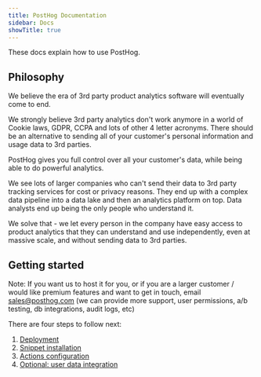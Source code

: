 ```yaml
---
title: PostHog Documentation
sidebar: Docs
showTitle: true
---
```


These docs explain how to use PostHog.

## Philosophy

We believe the era of 3rd party product analytics software will eventually come to end.

We strongly believe 3rd party analytics don't work anymore in a world of Cookie laws, GDPR, CCPA and lots of other 4 letter acronyms. There should be an alternative to sending all of your customer's personal information and usage data to 3rd parties.

PostHog gives you full control over all your customer's data, while being able to do powerful analytics.

We see lots of larger companies who can't send their data to 3rd party tracking services for cost or privacy reasons. They end up with a complex data pipeline into a data lake and then an analytics platform on top. Data analysts end up being the only people who understand it.

We solve that - we let every person in the company have easy access to product analytics that they can understand and use independently, even at massive scale, and without sending data to 3rd parties.

## Getting started

Note: If you want us to host it for you, or if you are a larger customer / would like premium features and want to get in touch, email sales@posthog.com (we can provide more support, user permissions, a/b testing, db integrations, audit logs, etc)

There are four steps to follow next:

1. [Deployment](/docs/deployment)
2. [Snippet installation](/docs/deployment/snippet-installation)
3. [Actions configuration](/docs/features/actions)
4. [Optional: user data integration](/docs/integrations)
